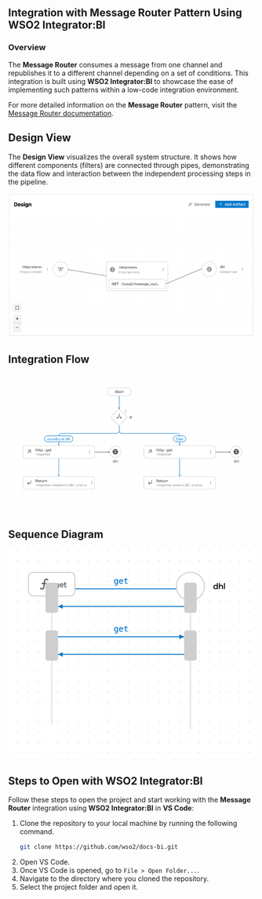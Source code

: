 ## Integration with  Message Router Pattern Using WSO2 Integrator:BI

### Overview

The **Message Router** consumes a message from one channel and republishes it to a different channel depending on a set of conditions.
This integration is built using **WSO2 Integrator:BI** to showcase the ease of implementing such patterns within a low-code integration environment.

For more detailed information on the **Message Router** pattern, visit the [Message Router documentation](https://www.enterpriseintegrationpatterns.com/patterns/messaging/MessageRouter.html).

## Design View

The **Design View** visualizes the overall system structure. It shows how different components (filters) are connected through pipes, demonstrating the data flow and interaction between the independent processing steps in the pipeline.

![Design View](design-view.png)

## Integration Flow

![Flow Diagram](flow.png)

## Sequence Diagram

![Flow Diagram](sequence.png)

## Steps to Open with WSO2 Integrator:BI

Follow these steps to open the project and start working with the **Message Router** integration using **WSO2 Integrator:BI** in **VS Code**:

1. Clone the repository to your local machine by running the following command.
   ```bash
   git clone https://github.com/wso2/docs-bi.git
   ```
2. Open VS Code.
3. Once VS Code is opened, go to `File > Open Folder...`.
4. Navigate to the directory where you cloned the repository.
5. Select the project folder and open it.
